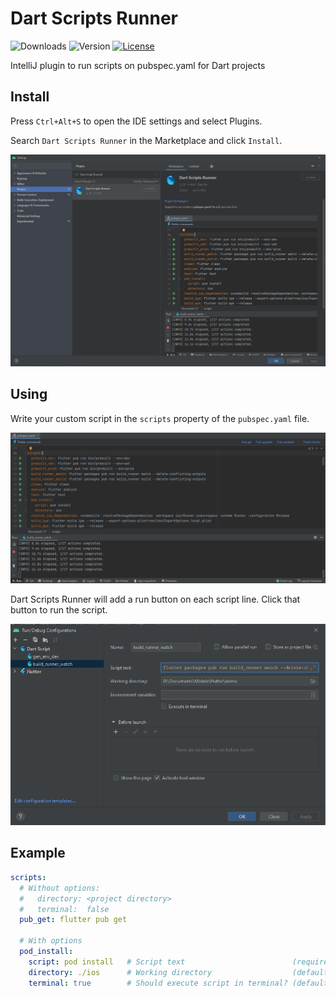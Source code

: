 # Dart Scripts Runner

![Downloads](https://img.shields.io/jetbrains/plugin/d/18726-dart-scripts-runner)
![Version](https://img.shields.io/jetbrains/plugin/v/18726-dart-scripts-runner)
[![License](https://img.shields.io/badge/license-Apache%202-blue.svg)](LICENSE)

IntelliJ plugin to run scripts on pubspec.yaml for Dart projects

## Install

Press `Ctrl+Alt+S` to open the IDE settings and select Plugins.

Search `Dart Scripts Runner` in the Marketplace and click `Install`.

![Install plugin](docs/images/install-plugin.png)

## Using

Write your custom script in the `scripts` property of the `pubspec.yaml` file.

![Run script on pubspec.yaml](docs/images/pubspec-scripts-running.png)

Dart Scripts Runner will add a run button on each script line.
Click that button to run the script.

![Edit run configuration](docs/images/dart-script-configuration.png)

## Example

```yaml
scripts:
  # Without options:
  #   directory: <project directory>
  #   terminal:  false
  pub_get: flutter pub get

  # With options
  pod_install:
    script: pod install   # Script text                        (required)
    directory: ./ios      # Working directory                  (default: <project directory>)
    terminal: true        # Should execute script in terminal? (default: false)
```
